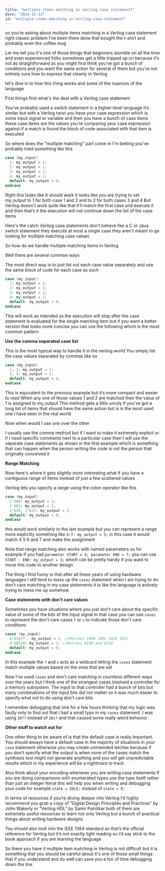 ```yaml
---
title: "multiple items matching in verilog case statement?"
date: "2024-12-13"
id: "multiple-items-matching-in-verilog-case-statement"
---
```


 so you’re asking about multiple items matching in a Verilog case statement right classic problem I've been there done that bought the t-shirt and probably even the coffee mug

Let me tell you it's one of those things that beginners stumble on all the time and even experienced folks sometimes get a little tripped up on because it’s not as straightforward as you might first think you’ve got a bunch of conditions and you want the same action for several of them but you're not entirely sure how to express that cleanly in Verilog

 let's dive in to how this thing works and some of the nuances of the language

First things first what's the deal with a Verilog case statement

You’ve probably used a switch statement in a higher-level language it’s similar but with a Verilog twist you have your case expression which is some input signal or variable and then you have a bunch of case items these case items are the values you’re comparing your case expression against if a match is found the block of code associated with that item is executed

So where does the "multiple matching" part come in I'm betting you've probably tried something like this

```verilog
case (my_input)
  1: my_output = 1;
  2: my_output = 1;
  3: my_output = 2;
  4: my_output = 2;
  default: my_output = 0;
endcase
```

Right this looks like it should work it looks like you are trying to set my_output to 1 for both case 1 and 2 and to 2 for both cases 3 and 4  But Verilog doesn't work quite like that it'll match the first case and execute it and then that’s it the execution will not continue down the list of the case items

Here's the catch Verilog case statements don't behave like a C or Java switch statement they execute at most a single case they aren't meant to go looking for multiple matching case values

So how do we handle multiple matching items in Verilog

Well there are several common ways

The most direct way is to just list out each case value separately and use the same block of code for each case as such

```verilog
case (my_input)
  1: my_output = 1;
  2: my_output = 1;
  3: my_output = 2;
  4: my_output = 2;
  default: my_output = 0;
endcase
```

This will work as intended as the execution will stop after the case statement is evaluated for the single matching item but if you want a better version that looks more concise you can use the following which is the most common pattern

**Use the comma separated case list**

This is the most typical way to handle it in the verilog world You simply list the case values separated by commas like so

```verilog
case (my_input)
  1, 2: my_output = 1;
  3, 4: my_output = 2;
  default: my_output = 0;
endcase
```

This is equivalent to the previous example but it’s more compact and easier to read When any one of those values 1 and 2 are matched then the value of 1 is assigned to my_output This method gets a little unruly if you've got a long list of items that should have the same action but is is the most used one I have seen in the real world

Now when would I use one over the other

I usually use the comma method but if I want to make it extremely explicit or if I need specific comments next to a particular case then I will use the separate case statements as shown in the first example which is something that can happen when the person writing the code is not the person that originally conceived it

**Range Matching**

Now here's where it gets slightly more interesting what if you have a contiguous range of items instead of just a few scattered values

Verilog lets you specify a range using the colon operator like this

```verilog
case (my_input)
  2'b00: my_output = 1;
  2'b01: my_output = 1;
  2'b10, 2'b11: my_output = 2;
  default: my_output = 0;
endcase
```

this would work similarly to the last example but you can represent a range more explicitly something like `4:7: my_output = 3;` in this case it would match 4 5 6 and 7 and make the assignment

Note that range matching also works with named parameters so for example if you had `parameter START = 4; parameter END = 7;` you can use `START : END: my_output = 3;` which can be pretty handy if you want to move this code to another design

The thing I find funny is that after all these years of using hardware languages I still tend to mess up the `casez` statement when I am trying to do don't care matching in my case statements it is like the language is actively trying to mess me up somehow

**Case statements with don't care values**

Sometimes you have situations where you just don’t care about the specific value of some of the bits of the input signal In that case you can use `casez` to represent the don't care cases `?` or `z` to indicate those don't care conditions

```verilog
casez (my_input)
  4'b10?? : my_output = 1; //Matches 1000 1001 1010 1011
  4'b01z0: my_output = 2; //Matches 0100 and 0110
  default: my_output = 0;
endcase
```

In this example the `?` and `z` acts as a wildcard letting the `casez` statement match multiple values based on the ones that are set

Now I’ve used `casez` and don't care matching in countless different ways over the years but I think one of the strangest cases involved a controller for a memory subsystem. The input to that controller had a bunch of bits but many combinations of the input bits did not matter so it was much easier to specify what not to do using don’t care bits

I remember debugging that one for a few hours thinking that my logic was faulty only to find out that I had a small typo in my `casez` statement. I was using `10??` instead of `10z?` and that caused some really weird behavior

**Other stuff to watch out for**

One other thing to be aware of is that the default case is really important. You should always have a default case in the majority of situations in your `case` statement otherwise you may create unintended latches because if you don’t specify what the output is when none of the cases match the synthesis tool might not generate anything and you will get unpredictable results which in my experience will be a nightmare to track

Also think about your encoding whenever you are writing case statements If you are doing comparisons with enumerated types use the type itself rather than just an integer literal this will help you when writing and debugging your code for example `state = IDLE;` instead of `state = 0;`

In terms of resources if you’re diving deeper into Verilog I’d highly recommend you grab a copy of “Digital Design Principles and Practices” by John Wakerly or “Verilog HDL” by Samir Palnitkar both of them are extremely useful resources to learn not only Verilog but a bunch of practical things about writing hardware designs

You should also look into the IEEE 1364 standard as that’s the official reference for Verilog but it’s not exactly light reading so I’d say stick to the book approach if you are learning the language

So there you have it multiple item matching in Verilog is not difficult but it is something that you should be careful about it's one of those small things that if you understand and do well can save you a ton of time debugging down the line
